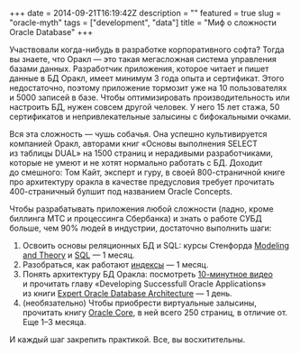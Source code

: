+++
date = 2014-09-21T16:19:42Z
description = ""
featured = true
slug = "oracle-myth"
tags = ["development", "data"]
title = "Миф о сложности Oracle Database"
+++

Участвовали когда-нибудь в разработке корпоративного софта? Тогда вы знаете, что Оракл — это такая мегасложная система управления базами данных. Разработчик приложения, которое читает и пишет данные в БД Оракл, имеет минимум 3 года опыта и сертификат. Этого недостаточно, поэтому приложение тормозит уже на 10 пользователях и 5000 записей в базе. Чтобы оптимизировать производительность или настроить БД, нужен совсем другой человек. У него 15 лет стажа, 50 сертификатов и непривлекательные залысины с бифокальными очками.

Вся эта сложность — чушь собачья. Она успешно культивируется компанией Оракл, авторами книг «Основы выполнения SELECT из таблицы DUAL» на 1500 страниц и нерадивыми разработчиками, которые не умеют и не хотят нормально работать с БД. Доходит до смешного: Том Кайт, эксперт и гуру, в своей 800-страничной книге про архитектуру оракла в качестве предусловия требует прочитать 400-страничный булшит под названием Oracle Concepts.

Чтобы разрабатывать приложения любой сложности (ладно, кроме биллинга МТС и процессинга Сбербанка) и знать о работе СУБД больше, чем 90% людей в индустрии, достаточно выполнить шаги:

1. Освоить основы реляционных БД и SQL: курсы Стенфорда [Modeling and Theory](https://www.edx.org/course/modeling-and-theory) и [SQL](https://www.edx.org/course/databases-5-sql) — 1 месяц.
2. Разобраться, как работают [индексы](http://use-the-index-luke.com/sql/preface) — 1 месяц.
3. Понять архитектуру БД Оракла: посмотреть [10-минутное видео](http://youtu.be/yk8esAZKz4k) и прочитать главу «Developing Successfull Oracle Applications» из книги [Expert Oracle Database Architecture](https://www.amazon.com/dp/1430262982/) — 1 день.
4. (необязательно) Чтобы приобрести виртуальные залысины, прочитать книгу [Oracle Core](http://www.amazon.com/Oracle-Core-Essential-Internals-Developers-ebook/dp/B006C9EN1U/), в ней всего 250 страниц, в отличие от. Еще 1–3 месяца.

И каждый шаг закрепить практикой. Все, вы восхитительны.

